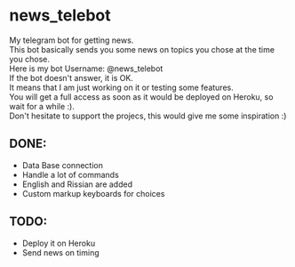 # news_telebot
My telegram bot for getting news. <br />This bot basically sends you some news on topics you chose at the time you chose.<br /> Here is my bot Username: @news_telebot <br />If the bot doesn't answer, it is OK.<br /> It means that I am just working on it or testing some features.<br /> You will get a full access as soon as it would be deployed on Heroku, so wait for a while :).<br />Don't hesitate to support the projecs, this would give me some inspiration :)

## DONE:
  - Data Base connection
  - Handle a lot of commands
  - English and Rissian are added
  - Custom markup keyboards for choices

## TODO:
  - Deploy it on Heroku
  - Send news on timing
